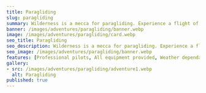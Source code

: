 ```yaml
---
title: Paragliding
slug: paragliding
summary: Wilderness is a mecca for paragliding. Experience a flight of a lifetime from one of the many launch sites in and around Wilderness.
banner: /images/adventures/paragliding/banner.webp
image: /images/adventures/paragliding/card.webp
seo_title: Paragliding
seo_description: Wilderness is a mecca for paragliding. Experience a flight of a lifetime from one of the many launch sites in and around Wilderness.
seo_image: /images/adventures/paragliding/banner.webp
features: [Professional pilots, All equipment provided, Weather dependant, Camera rental available]
gallery:
- src: /images/adventures/paragliding/adventure1.webp
  alt: Paragliding
published: true
---
```

